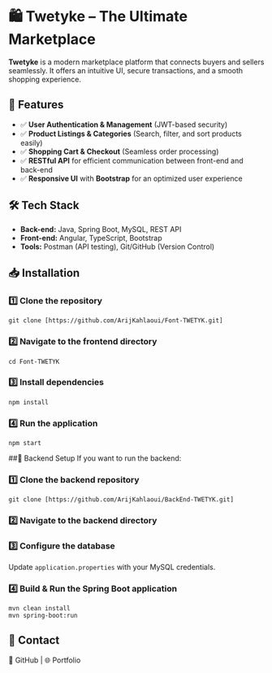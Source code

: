 # 🛍️ Twetyke – The Ultimate Marketplace  

**Twetyke** is a modern marketplace platform that connects buyers and sellers seamlessly. It offers an intuitive UI, secure transactions, and a smooth shopping experience.

## 🚀 Features  
- ✅ **User Authentication & Management** (JWT-based security)  
- ✅ **Product Listings & Categories** (Search, filter, and sort products easily)  
- ✅ **Shopping Cart & Checkout** (Seamless order processing)  
- ✅ **RESTful API** for efficient communication between front-end and back-end  
- ✅ **Responsive UI** with **Bootstrap** for an optimized user experience  

## 🛠 Tech Stack  
- **Back-end:** Java, Spring Boot, MySQL, REST API  
- **Front-end:** Angular, TypeScript, Bootstrap  
- **Tools:** Postman (API testing), Git/GitHub (Version Control)  

## 📥 Installation  

### 1️⃣ Clone the repository  
```
git clone [https://github.com/ArijKahlaoui/Font-TWETYK.git]
```
### 2️⃣ Navigate to the frontend directory
```
cd Font-TWETYK
```
### 3️⃣ Install dependencies
```
npm install
```
### 4️⃣ Run the application
```
npm start
```
##🔧 Backend Setup
If you want to run the backend:
### 1️⃣ Clone the backend repository
```
git clone [https://github.com/ArijKahlaoui/BackEnd-TWETYK.git]
```
### 2️⃣ Navigate to the backend directory
### 3️⃣ Configure the database
Update `application.properties` with your MySQL credentials.
### 4️⃣ Build & Run the Spring Boot application
```
mvn clean install  
mvn spring-boot:run
```

## 📧 Contact
🔗 GitHub | 🌐 Portfolio

